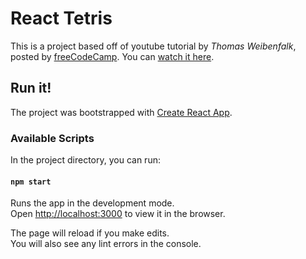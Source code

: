 # React Tetris

This is a project based off of youtube tutorial by *Thomas Weibenfalk*, posted by [freeCodeCamp](https://freecodecamp.org). You can [watch it here](https://youtu.be/ZGOaCxX8HIU).



## Run it!
The project was bootstrapped with [Create React App](https://github.com/facebook/create-react-app).

### Available Scripts

In the project directory, you can run:

#### `npm start`

Runs the app in the development mode.<br />
Open [http://localhost:3000](http://localhost:3000) to view it in the browser.

The page will reload if you make edits.<br />
You will also see any lint errors in the console.
